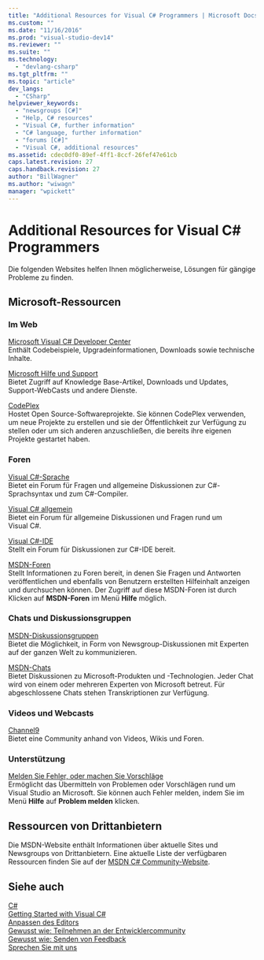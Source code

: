```yaml
---
title: "Additional Resources for Visual C# Programmers | Microsoft Docs"
ms.custom: ""
ms.date: "11/16/2016"
ms.prod: "visual-studio-dev14"
ms.reviewer: ""
ms.suite: ""
ms.technology: 
  - "devlang-csharp"
ms.tgt_pltfrm: ""
ms.topic: "article"
dev_langs: 
  - "CSharp"
helpviewer_keywords: 
  - "newsgroups [C#]"
  - "Help, C# resources"
  - "Visual C#, further information"
  - "C# language, further information"
  - "forums [C#]"
  - "Visual C#, additional resources"
ms.assetid: cdec0df0-89ef-4ff1-8ccf-26fef47e61cb
caps.latest.revision: 27
caps.handback.revision: 27
author: "BillWagner"
ms.author: "wiwagn"
manager: "wpickett"
---
```

# Additional Resources for Visual C# Programmers
Die folgenden Websites helfen Ihnen möglicherweise, Lösungen für gängige Probleme zu finden.  
  
## Microsoft\-Ressourcen  
  
### Im Web  
 [Microsoft Visual C\# Developer Center](http://go.microsoft.com/fwlink/?LinkId=47811)  
 Enthält Codebeispiele, Upgradeinformationen, Downloads sowie technische Inhalte.  
  
 [Microsoft Hilfe und Support](http://go.microsoft.com/fwlink/?LinkID=108287)  
 Bietet Zugriff auf Knowledge Base\-Artikel, Downloads und Updates, Support\-WebCasts und andere Dienste.  
  
 [CodePlex](http://go.microsoft.com/fwlink/?LinkId=137330)  
 Hostet Open Source\-Softwareprojekte.  Sie können CodePlex verwenden, um neue Projekte zu erstellen und sie der Öffentlichkeit zur Verfügung zu stellen oder um sich anderen anzuschließen, die bereits ihre eigenen Projekte gestartet haben.  
  
### Foren  
 [Visual C\#\-Sprache](http://go.microsoft.com/fwlink/?LinkId=165947)  
 Bietet ein Forum für Fragen und allgemeine Diskussionen zur C\#\-Sprachsyntax und zum C\#\-Compiler.  
  
 [Visual C\# allgemein](http://go.microsoft.com/fwlink/?LinkId=165948)  
 Bietet ein Forum für allgemeine Diskussionen und Fragen rund um Visual C\#.  
  
 [Visual C\#\-IDE](http://go.microsoft.com/fwlink/?LinkId=165951)  
 Stellt ein Forum für Diskussionen zur C\#\-IDE bereit.  
  
 [MSDN\-Foren](http://go.microsoft.com/fwlink/?LinkId=157697)  
 Stellt Informationen zu Foren bereit, in denen Sie Fragen und Antworten veröffentlichen und ebenfalls von Benutzern erstellten Hilfeinhalt anzeigen und durchsuchen können.  Der Zugriff auf diese MSDN\-Foren ist durch Klicken auf **MSDN\-Foren** im Menü **Hilfe** möglich.  
  
### Chats und Diskussionsgruppen  
 [MSDN\-Diskussionsgruppen](http://go.microsoft.com/fwlink/?LinkId=145961)  
 Bietet die Möglichkeit, in Form von Newsgroup\-Diskussionen mit Experten auf der ganzen Welt zu kommunizieren.  
  
 [MSDN\-Chats](http://go.microsoft.com/fwlink/?LinkId=145962)  
 Bietet Diskussionen zu Microsoft\-Produkten und \-Technologien.  Jeder Chat wird von einem oder mehreren Experten von Microsoft betreut.  Für abgeschlossene Chats stehen Transkriptionen zur Verfügung.  
  
### Videos und Webcasts  
 [Channel9](http://go.microsoft.com/fwlink/?LinkID=123827)  
 Bietet eine Community anhand von Videos, Wikis und Foren.  
  
### Unterstützung  
 [Melden Sie Fehler, oder machen Sie Vorschläge](http://go.microsoft.com/fwlink/?LinkID=79804)  
 Ermöglicht das Übermitteln von Problemen oder Vorschlägen rund um Visual Studio an Microsoft.  Sie können auch Fehler melden, indem Sie im Menü **Hilfe** auf **Problem melden** klicken.  
  
## Ressourcen von Drittanbietern  
 Die MSDN\-Website enthält Informationen über aktuelle Sites und Newsgroups von Drittanbietern.  Eine aktuelle Liste der verfügbaren Ressourcen finden Sie auf der [MSDN C\# Community\-Website](http://go.microsoft.com/fwlink/?LinkId=165945).  
  
## Siehe auch  
 [C\#](../../csharp/csharp.md)   
 [Getting Started with Visual C\#](../../csharp/getting-started/getting-started-with-csharp.md)   
 [Anpassen des Editors](/visual-studio/ide/customizing-the-editor)   
 [Gewusst wie: Teilnehmen an der Entwicklercommunity](../Topic/How%20to:%20Get%20Involved%20in%20the%20Developer%20Community.md)   
 [Gewusst wie: Senden von Feedback](../Topic/How%20to:%20Send%20Feedback%20About%20Visual%20Studio.md)   
 [Sprechen Sie mit uns](/visual-studio/ide/talk-to-us)